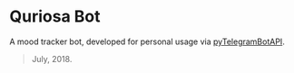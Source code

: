 # Quriosa Bot
A mood tracker bot, developed for personal usage via [pyTelegramBotAPI](https://github.com/eternnoir/pyTelegramBotAPI).<br/>
> July, 2018.
